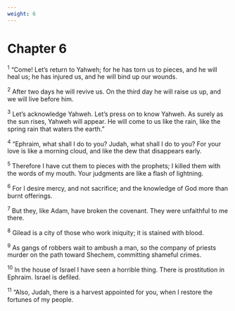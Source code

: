 ```yaml
---
weight: 6
---
```


# Chapter 6

<sup>1</sup> “Come! Let’s return to Yahweh; for he has torn us to pieces, and he will heal us; he has injured us, and he will bind up our wounds. 

<sup>2</sup> After two days he will revive us. On the third day he will raise us up, and we will live before him. 

<sup>3</sup> Let’s acknowledge Yahweh. Let’s press on to know Yahweh. As surely as the sun rises, Yahweh will appear. He will come to us like the rain, like the spring rain that waters the earth.” 

<sup>4</sup> “Ephraim, what shall I do to you? Judah, what shall I do to you? For your love is like a morning cloud, and like the dew that disappears early. 

<sup>5</sup> Therefore I have cut them to pieces with the prophets; I killed them with the words of my mouth. Your judgments are like a flash of lightning. 

<sup>6</sup> For I desire mercy, and not sacrifice; and the knowledge of God more than burnt offerings. 

<sup>7</sup> But they, like Adam, have broken the covenant. They were unfaithful to me there. 

<sup>8</sup> Gilead is a city of those who work iniquity; it is stained with blood. 

<sup>9</sup> As gangs of robbers wait to ambush a man, so the company of priests murder on the path toward Shechem, committing shameful crimes. 

<sup>10</sup> In the house of Israel I have seen a horrible thing. There is prostitution in Ephraim. Israel is defiled. 

<sup>11</sup> “Also, Judah, there is a harvest appointed for you, when I restore the fortunes of my people. 


